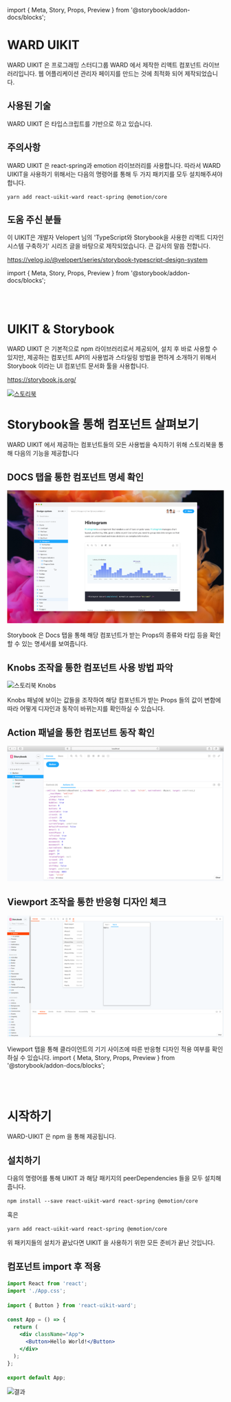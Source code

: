 import { Meta, Story, Props, Preview } from '@storybook/addon-docs/blocks';

<Meta title="Readme|Introduction" />

# WARD UIKIT

WARD UIKIT 은 프로그래밍 스터디그룹 WARD 에서 제작한 리액트 컴포넌트 라이브러리입니다. 웹 어플리케이션 관리자 페이지를 만드는 것에 최적화 되어 제작되었습니다.

## 사용된 기술

WARD UIKIT 은 타입스크립트를 기반으로 하고 있습니다.

## 주의사항

WARD UIKIT 은 react-spring과 emotion 라이브러리를 사용합니다. 따라서 WARD UIKIT을 사용하기 위해서는 다음의 명령어를 통해 두 가지 패키지를 모두 설치해주셔야 합니다.

`yarn add react-uikit-ward react-spring @emotion/core`

## 도움 주신 분들

이 UIKIT은 개발자 Velopert 님의 'TypeScript와 Storybook을 사용한 리액트 디자인 시스템 구축하기' 시리즈 글을 바탕으로 제작되었습니다. 큰 감사의 말씀 전합니다.

<https://velog.io/@velopert/series/storybook-typescript-design-system>

import { Meta, Story, Props, Preview } from '@storybook/addon-docs/blocks';

<Meta title="Readme|How To Explore" />

<br><br>

# UIKIT & Storybook

WARD UIKIT 은 기본적으로 npm 라이브러리로서 제공되어, 설치 후 바로 사용할 수 있지만, 제공하는 컴포넌트 API의 사용법과 스타일링 방법을 편하게 소개하기 위해서 Storybook 이라는 UI 컴포넌트 문서화 툴을 사용합니다.

<https://storybook.js.org/>

[![스토리북](https://storybook.js.org/images/social/open-graph.png)](https://storybook.js.org/videos/storybook-hero-video-optimized.mp4"스토리북")

# Storybook을 통해 컴포넌트 살펴보기

WARD UIKIT 에서 제공하는 컴포넌트들의 모든 사용법을 숙지하기 위해 스토리북을 통해 다음의 기능을 제공합니다

## DOCS 탭을 통한 컴포넌트 명세 확인

![스토리북 Docs](https://raw.githubusercontent.com/storybookjs/storybook/master/addons/docs/docs/media/hero.png)

Storybook 은 Docs 탭을 통해 해당 컴포넌트가 받는 Props의 종류와 타입 등을 확인할 수 있는 명세서를 보여줍니다.

## Knobs 조작을 통한 컴포넌트 사용 방법 파악

![스토리북 Knobs](https://github.com/storybookjs/storybook/raw/master/addons/knobs/docs/storybook-knobs-example.png)

Knobs 패널에 보이는 값들을 조작하여 해당 컴포넌트가 받는 Props 들의 값이 변함에 따라 어떻게 디자인과 동작이 바뀌는지를 확인하실 수 있습니다.

## Action 패널을 통한 컴포넌트 동작 확인

![스토리북 Actions](https://raw.githubusercontent.com/storybookjs/storybook/HEAD/addons/actions/docs/screenshot.png)

## Viewport 조작을 통한 반응형 디자인 체크

![스토리북 Viewport](https://github.com/storybookjs/storybook/raw/master/addons/viewport/docs/viewport.png)

Viewport 탭을 통해 클라이언트의 기기 사이즈에 따른 반응형 디자인 적용 여부를 확인하실 수 있습니다.
import { Meta, Story, Props, Preview } from '@storybook/addon-docs/blocks';

<Meta title="Readme|Getting-Started" />

<br><br>

# 시작하기

WARD-UIKIT 은 npm 을 통해 제공됩니다.

## 설치하기

다음의 명령어를 통해 UIKIT 과 해당 패키지의 peerDependencies 들을 모두 설치해줍니다.

`npm install --save react-uikit-ward react-spring @emotion/core`

혹은

`yarn add react-uikit-ward react-spring @emotion/core`

위 패키지들의 설치가 끝났다면 UIKIT 을 사용하기 위한 모든 준비가 끝난 것입니다.

## 컴포넌트 import 후 적용

```jsx
import React from 'react';
import './App.css';

import { Button } from 'react-uikit-ward';

const App = () => {
  return (
    <div className="App">
      <Button>Hello World!</Button>
    </div>
  );
};

export default App;
```

![결과](./capture.png)
